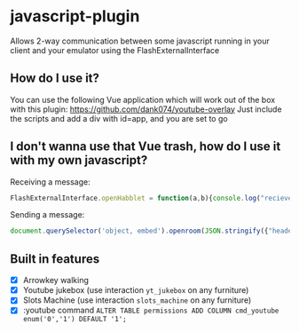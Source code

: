 # javascript-plugin
Allows 2-way communication between some javascript running in your client and your emulator using the FlashExternalInterface

## How do I use it?
You can use the following Vue application which will work out of the box with this plugin: https://github.com/dank074/youtube-overlay
Just include the scripts and add a div with id=app, and you are set to go

## I don't wanna use that Vue trash, how do I use it with my own javascript?

Receiving a message:
```js
FlashExternalInterface.openHabblet = function(a,b){console.log("recieved " + a)}
```

Sending a message:
```js
document.querySelector('object, embed').openroom(JSON.stringify({"header": "test", "data": {"name": "Efrain"}}))
```
## Built in features
- [x] Arrowkey walking
- [x] Youtube jukebox (use interaction `yt_jukebox` on any furniture)
- [x] Slots Machine (use interaction `slots_machine` on any furniture)
- [x] :youtube command ```ALTER TABLE permissions
    ADD COLUMN cmd_youtube enum('0','1') DEFAULT '1';```
